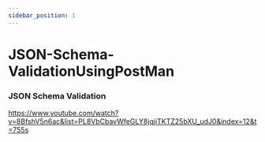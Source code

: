```yaml
---
sidebar_position: 1
---
```


# JSON-Schema-ValidationUsingPostMan

### JSON Schema Validation

https://www.youtube.com/watch?v=8BfshV5n6ac&list=PL8VbCbavWfeGLY8jqjiTKTZ25bXU_udJ0&index=12&t=755s
